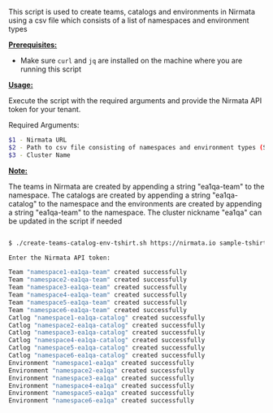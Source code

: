 This script is used to create teams, catalogs and environments in Nirmata using a csv file which consists of a list of namespaces and environment types

<ins>**Prerequisites:**</ins>

- Make sure `curl` and `jq` are installed on the machine where you are running this script

<ins>**Usage:**</ins>

Execute the script with the required arguments and provide the Nirmata API token for your tenant. 

Required Arguments:
```sh
$1 - Nirmata URL
$2 - Path to csv file consisting of namespaces and environment types (See example csv file for reference)
$3 - Cluster Name
```

<ins>**Note:**</ins> 

The teams in Nirmata are created by appending a string "ea1qa-team" to the namespace. The catalogs are created by appending a string "ea1qa-catalog" to the namespace and the environments are created by appending a string "ea1qa-team" to the namespace. The cluster nickname "ea1qa" can be updated in the script if needed

```sh

$ ./create-teams-catalog-env-tshirt.sh https://nirmata.io sample-tshirt-size.csv calico-ipip4

Enter the Nirmata API token:

Team "namespace1-ea1qa-team" created successfully
Team "namespace2-ea1qa-team" created successfully
Team "namespace3-ea1qa-team" created successfully
Team "namespace4-ea1qa-team" created successfully
Team "namespace5-ea1qa-team" created successfully
Team "namespace6-ea1qa-team" created successfully
Catlog "namespace1-ea1qa-catalog" created successfully
Catlog "namespace2-ea1qa-catalog" created successfully
Catlog "namespace3-ea1qa-catalog" created successfully
Catlog "namespace4-ea1qa-catalog" created successfully
Catlog "namespace5-ea1qa-catalog" created successfully
Catlog "namespace6-ea1qa-catalog" created successfully
Environment "namespace1-ea1qa" created successfully
Environment "namespace2-ea1qa" created successfully
Environment "namespace3-ea1qa" created successfully
Environment "namespace4-ea1qa" created successfully
Environment "namespace5-ea1qa" created successfully
Environment "namespace6-ea1qa" created successfully


```
